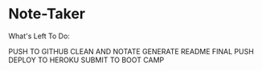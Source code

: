 # Note-Taker

What's Left To Do:

PUSH TO GITHUB
CLEAN AND NOTATE
GENERATE README
FINAL PUSH
DEPLOY TO HEROKU
SUBMIT TO BOOT CAMP